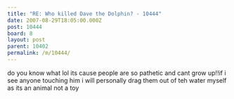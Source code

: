 ```yaml
---
title: "RE: Who killed Dave the Dolphin? - 10444"
date: 2007-08-29T18:05:00.000Z
post: 10444
board: 8
layout: post
parent: 10402
permalink: /m/10444/
---
```

do you know what lol its cause people are so pathetic and cant grow up!!if i see anyone touching him i will personally drag them out of teh water myself as its an animal not a toy
